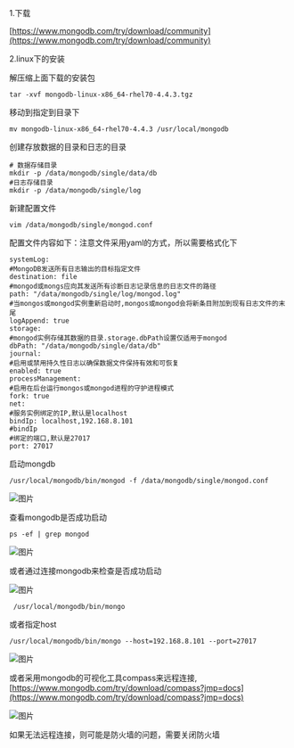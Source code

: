 1.下载

[https://www.mongodb.com/try/download/community](https://www.mongodb.com/try/download/community)

2.linux下的安装

解压缩上面下载的安装包

```plain
tar -xvf mongodb-linux-x86_64-rhel70-4.4.3.tgz
```
移动到指定到目录下

```plain
mv mongodb-linux-x86_64-rhel70-4.4.3 /usr/local/mongodb
```
创建存放数据的目录和日志的目录

```plain
# 数据存储目录
mkdir -p /data/mongodb/single/data/db
#日志存储目录
mkdir -p /data/mongodb/single/log
```
新建配置文件

```plain
vim /data/mongodb/single/mongod.conf
```
配置文件内容如下：注意文件采用yaml的方式，所以需要格式化下

```plain
systemLog:
#MongoDB发送所有日志输出的目标指定文件
destination: file
#mongod或mongs应向其发送所有诊断日志记录信息的日志文件的路径
path: "/data/mongodb/single/log/mongod.log"
#当mongos或mongod实例重新启动时,mongos或mongod会将新条目附加到现有日志文件的末尾
logAppend: true
storage:
#mongod实例存储其数据的目录.storage.dbPath设置仅适用于mongod
dbPath: "/data/mongodb/single/data/db"
journal:
#启用或禁用持久性日志以确保数据文件保持有效和可恢复
enabled: true
processManagement:
#启用在后台运行mongos或mongod进程的守护进程模式
fork: true
net:
#服务实例绑定的IP,默认是localhost
bindIp: localhost,192.168.8.101
#bindIp
#绑定的端口,默认是27017
port: 27017
```
启动mongdb

```plain
/usr/local/mongodb/bin/mongod -f /data/mongodb/single/mongod.conf
```
![图片](https://uploader.shimo.im/f/wlh6DfnBE19Y25D8.png!thumbnail?fileGuid=jqYjdYqCyRQcyKTp)

查看mongodb是否成功启动

```plain
ps -ef | grep mongod
```
![图片](https://uploader.shimo.im/f/MBghrCicpu5AlIuA.png!thumbnail?fileGuid=jqYjdYqCyRQcyKTp)

或者通过连接mongodb来检查是否成功启动

![图片](https://uploader.shimo.im/f/J78TFm56YU3lxfbf.png!thumbnail?fileGuid=jqYjdYqCyRQcyKTp)

```plain
 /usr/local/mongodb/bin/mongo
```
或者指定host
```plain
/usr/local/mongodb/bin/mongo --host=192.168.8.101 --port=27017
```
![图片](https://uploader.shimo.im/f/EhSCMFOmERkk6W9t.png!thumbnail?fileGuid=jqYjdYqCyRQcyKTp)

或者采用mongodb的可视化工具compass来远程连接,[https://www.mongodb.com/try/download/compass?jmp=docs](https://www.mongodb.com/try/download/compass?jmp=docs)

![图片](https://uploader.shimo.im/f/y9efU3R0FMnGBO2a.png!thumbnail?fileGuid=jqYjdYqCyRQcyKTp)

如果无法远程连接，则可能是防火墙的问题，需要关闭防火墙





